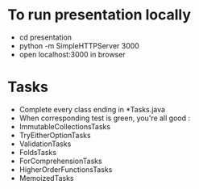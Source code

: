 # To run presentation locally
* cd presentation
* python -m SimpleHTTPServer 3000
* open localhost:3000 in browser

# Tasks
* Complete every class ending in *Tasks.java
* When corresponding test is green, you're all good :
* ImmutableCollectionsTasks
* TryEitherOptionTasks
* ValidationTasks
* FoldsTasks
* ForComprehensionTasks
* HigherOrderFunctionsTasks
* MemoizedTasks
